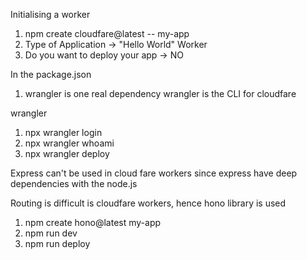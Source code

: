 Initialising a worker

1) npm create cloudfare@latest -- my-app
2) Type of Application -> "Hello World" Worker
3) Do you want to deploy your app -> NO



In the package.json
1) wrangler is one real dependency 
wrangler is the CLI for cloudfare


wrangler 
1) npx wrangler login
2) npx wrangler whoami
3) npx wrangler deploy


Express can't be used in cloud fare workers since
express have deep dependencies with the node.js 

Routing is difficult is cloudfare workers, hence hono library is used
1) npm create hono@latest my-app
2) npm run dev
3) npm run deploy
